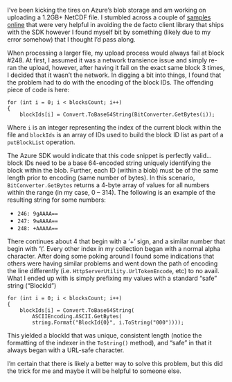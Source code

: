 I’ve been kicking the tires on Azure’s blob storage and am working on uploading a 1.2GB+ NetCDF file. I stumbled across
a couple of [samples online](http://azuredba.com/Blog/tabid/621/EntryId/183/A-REST-ful-Look-at-Azure-Blob-Storage-continued.aspx)
that were very helpful in avoiding the de facto client library that ships with the SDK however I found myself bit by
something (likely due to my error somehow) that I thought I’d pass along.

When processing a larger file, my upload process would always fail at block #248. At first, I assumed it was a network
transience issue and simply re-ran the upload, however, after having it fail on the exact same block 3 times, I decided
that it wasn’t the network. In digging a bit into things, I found that the problem had to do with the encoding of the
block IDs. The offending piece of code is here:

    for (int i = 0; i < blocksCount; i++)
    {
        blockIds[i] = Convert.ToBase64String(BitConverter.GetBytes(i));

Where `i` is an integer representing the index of the current block within the file and `blockIds` is an array of IDs
used to build the block ID list as part of a `putBlockList` operation.

The Azure SDK would indicate that this code snippet is perfectly valid… block IDs need to be a base 64-encoded string
uniquely identifying the block within the blob. Further, each ID (within a blob) must be of the same length prior to
encoding (same number of bytes). In this scenario, `BitConverter.GetBytes` returns a 4-byte array of values for all
numbers within the range (in my case, 0 – 314). The following is an example of the resulting string for some numbers:

* `246: 9gAAAA==`
* `247: 9wAAAA==`
* `248: +AAAAA==`

There continues about 4 that begin with a ‘+’ sign, and a similar number that begin with ‘\’. Every other index in my
collection began with a normal alpha character. After doing some poking around I found some indications that others
were having similar problems and went down the path of encoding the line differently (i.e.
`HttpServerUtility.UrlTokenEncode`, etc) to no avail. What I ended up with is simply prefixing my values with a
standard “safe” string (“BlockId”)

    for (int i = 0; i < blocksCount; i++)
    {
        blockIds[i] = Convert.ToBase64String(
            ASCIIEncoding.ASCII.GetBytes(
            string.Format("BlockId{0}", i.ToString("000"))));

This yielded a blockId that was unique, consistent length (notice the formatting of the indexer in the `ToString()`
method), and “safe” in that it always began with a URL-safe character.

I’m certain that there is likely a better way to solve this problem, but this did the trick for me and maybe it will
be helpful to someone else.